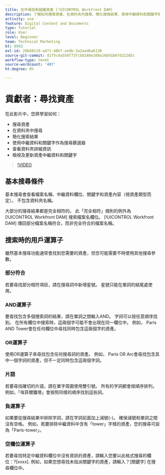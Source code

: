 ```yaml
---
title: 在中尋找和組織資產 [!UICONTROL Workfront DAM]
description: 了解如何搜尋資產、在資料夾內搜尋、簡化搜尋結果、使用中繼資料和關鍵字做為搜尋篩選器，以及 [!UICONTROL Workfront DAM].
activity: use
feature: Digital Content and Documents
type: Tutorial
role: User
level: Beginner
team: Technical Marketing
kt: 8993
exl-id: 28b60118-a471-48bf-ae9b-3a2aed6a6130
source-git-commit: d1f5c4a558f737cb8188e209a16b91b67d32285c
workflow-type: tm+mt
source-wordcount: '407'
ht-degree: 0%

---
```


# 貢獻者：尋找資產

在此影片中，您將學習如何：

* 搜尋資產
* 在資料夾中搜尋
* 簡化搜索結果
* 使用中繼資料和關鍵字作為搜尋篩選器
* 查看資料夾詳細資訊
* 檢視及更新資產中繼資料和關鍵字

>[!VIDEO](https://video.tv.adobe.com/v/335253/?quality=12)

## 基本搜尋條件

基本搜尋會查看檔案名稱、中繼資料欄位、關鍵字和資產內容（視資產類型而定）。 不包含資料夾名稱。

大部分的搜尋結果都是完全相符的。 此「完全相符」規則的例外為 [!UICONTROL Workfront DAM] 搜索檔案名欄位。 [!UICONTROL Workfront DAM] 傳回部分檔案名稱符合，而非完全符合的檔案名稱。

## 搜索時的用戶運算子

雖然基本搜尋功能通常會找到您需要的資產，但您可能需要不時使用其他搜尋參數。

### 部分符合

若要尋找部分相符項目，請在搜尋詞中新增星號。 星號只能在單詞的結尾處使用。

### AND運算子

要查找包含多個搜索詞的結果，請在單詞之間輸入AND。 字詞可以按任意順序找到。 在所有欄位中搜索時，這兩個字可能不會出現在同一欄位中。 例如， Paris AND Tower會在任何欄位中尋找同時包含這兩個字的資產。

### OR運算子

使用OR運算子來尋找包含任何搜尋詞的資產。 例如， Paris OR Arc會尋找包含其中一個字詞的資產，但不一定同時包含這兩個字詞。

### 片語

若要尋找確切的片語，請在單字周圍使用雙引號。 所有的字詞都會按順序排列。 例如，「埃菲爾鐵塔」會按照同樣的順序找到這些詞。

### 負運算子

如果要從搜尋結果中排除字詞，請在字詞前面加上減號(-)。 確保減號和單詞之間沒有空格。 例如，若要排除中繼資料中含有「tower」字樣的資產，您的搜尋可設為「Paris-tower」。

### 空欄位運算子

若要尋找特定中繼資料欄位中沒有資訊的資產，請輸入您要以此格式搜尋的欄位：?[xxxx]. 例如，如果您想尋找未指派關鍵字的資產，請輸入？[關鍵字] 在搜尋欄位中。
